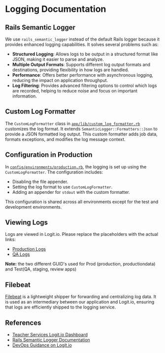 # Logging Documentation

## Rails Semantic Logger
We use `rails_semantic_logger` instead of the default Rails logger because it provides enhanced logging capabilities. It solves several problems such as:
- **Structured Logging**: Allows logs to be output in a structured format like JSON, making it easier to parse and analyze.
- **Multiple Output Formats**: Supports different log output formats and destinations, providing flexibility in how logs are handled.
- **Performance**: Offers better performance with asynchronous logging, reducing the impact on application throughput.
- **Log Filtering**: Provides advanced filtering options to control which logs are recorded, helping to reduce noise and focus on important information.

## Custom Log Formatter
The `CustomLogFormatter` class in [`app/lib/custom_log_formatter.rb`](../app/lib/custom_log_formatter.rb) customizes the log format. It extends `SemanticLogger::Formatters::Json` to provide a JSON formatted log output. This custom formatter adds job data, formats exceptions, and modifies the log message context.

## Configuration in Production
In [`config/environments/production.rb`](../config/environments/production.rb), the logging is set up using the `CustomLogFormatter`. The configuration includes:
- Disabling the file appender.
- Setting the log format to use `CustomLogFormatter`.
- Adding an appender for `stdout` with the custom formatter.

This configuration is shared across all environments except for the test and development environments.

## Viewing Logs
Logs are viewed in Logit.io. Please replace the placeholders with the actual links:
- [Production Logs](https://kibana-uk1.logit.io/s/e9b9162d-0b5e-4362-bed0-8e577f88d06e/app/data-explorer/discover#?_a=(discover:(columns:!(_source),isDirty:!f,sort:!()),metadata:(indexPattern:'filebeat-*',view:discover))&_g=(filters:!(),refreshInterval:(pause:!t,value:0),time:(from:now-15m,to:now))&_q=(filters:!(('$state':(store:appState),meta:(alias:!n,disabled:!f,index:'filebeat-*',key:kubernetes.container.name,negate:!f,params:!(register-production,register-production-worker),type:phrases,value:'register-production,%20register-production-worker'),query:(bool:(minimum_should_match:1,should:!((match_phrase:(kubernetes.container.name:register-production)),(match_phrase:(kubernetes.container.name:register-production-worker))))))),query:(language:kuery,query:'')))
- [QA Logs](https://kibana-uk1.logit.io/s/b2876053-0173-44fc-983d-99567292ba31/app/data-explorer/discover#?_a=(discover:(columns:!(kubernetes.container.name,app.message,app.payload.controller,url.path),isDirty:!t,sort:!()),metadata:(indexPattern:'filebeat-*',view:discover))&_g=(filters:!(),refreshInterval:(pause:!t,value:0),time:(from:now-10m,to:now))&_q=(filters:!(('$state':(store:appState),meta:(alias:!n,disabled:!f,index:'filebeat-*',key:app.name,negate:!t,params:(query:HeartbeatController),type:phrase),query:(match_phrase:(app.name:HeartbeatController))),('$state':(store:appState),meta:(alias:!n,disabled:!f,index:'filebeat-*',key:kubernetes.container.name,negate:!f,params:!(register-qa,register-qa-worker),type:phrases,value:'register-qa,%20register-qa-worker'),query:(bool:(minimum_should_match:1,should:!((match_phrase:(kubernetes.container.name:register-qa)),(match_phrase:(kubernetes.container.name:register-qa-worker))))))),query:(language:kuery,query:'')))

**Note:** the two different GUID's used for Prod (production, productiondata) and Test(QA, staging, review apps)

## Filebeat
[Filebeat](https://github.com/DFE-Digital/teacher-services-cloud/blob/main/documentation/logit-io.md#logstash-inputs) is a lightweight shipper for forwarding and centralizing log data. It is used as an intermediary between our application and Logit.io, ensuring that logs are efficiently shipped to the logging service.

## References
- [Teacher Services Logit.io Dashboard](https://dashboard.logit.io/a/7ef698e1-d0ae-46c6-8d1e-a1088f5e034e)
- [Rails Semantic Logger Documentation](https://logger.rocketjob.io/index.html)
- [DevOps Guidance on Logit.io](https://github.com/DFE-Digital/teacher-services-cloud/blob/main/documentation/logit-io.md)
